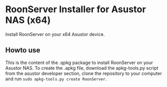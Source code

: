 # RoonServer Installer for Asustor NAS (x64)
Install RoonServer on your x64 Asustor device.

## Howto use
This is the content of the .qpkg package to install RoonServer on your Asustor NAS. To create the .apkg file, download the apkg-tools.py script from the asustor developer section, clone the repository to your computer and run `sudo apkg-tools.py create RoonServer`.